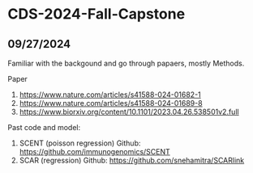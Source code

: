 # CDS-2024-Fall-Capstone


## 09/27/2024
Familiar with the backgound and go through papaers, mostly Methods.

Paper
1. https://www.nature.com/articles/s41588-024-01682-1
2. https://www.nature.com/articles/s41588-024-01689-8
3. https://www.biorxiv.org/content/10.1101/2023.04.26.538501v2.full

Past code and model:
1. SCENT (poisson regression) Github: https://github.com/immunogenomics/SCENT
2. SCAR (regression) Github: https://github.com/snehamitra/SCARlink
